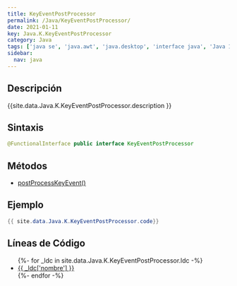 ```yaml
---
title: KeyEventPostProcessor
permalink: /Java/KeyEventPostProcessor/
date: 2021-01-11
key: Java.K.KeyEventPostProcessor
category: Java
tags: ['java se', 'java.awt', 'java.desktop', 'interface java', 'Java 1.4']
sidebar: 
  nav: java
---
```


## Descripción
{{site.data.Java.K.KeyEventPostProcessor.description }}

## Sintaxis
~~~java
@FunctionalInterface public interface KeyEventPostProcessor
~~~

## Métodos
* [postProcessKeyEvent()](/Java/KeyEventPostProcessor/postProcessKeyEvent/)

## Ejemplo
~~~java
{{ site.data.Java.K.KeyEventPostProcessor.code}}
~~~

## Líneas de Código
<ul>
{%- for _ldc in site.data.Java.K.KeyEventPostProcessor.ldc -%}
   <li>
       <a href="{{_ldc['url'] }}">{{ _ldc['nombre'] }}</a>
   </li>
{%- endfor -%}
</ul>
